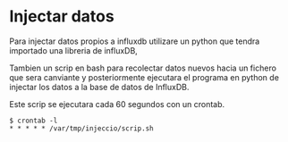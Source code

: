 # Injectar datos

Para injectar datos propios a influxdb utilizare
un python que tendra importado una libreria de influxDB,

Tambien un scrip en bash para recolectar datos nuevos hacia un fichero
que sera canviante y posteriormente ejecutara el programa en python 
de injectar los datos a la base de datos de InfluxDB.

Este scrip se ejecutara cada 60 segundos con un crontab.

```
$ crontab -l
* * * * * /var/tmp/injeccio/scrip.sh
```
